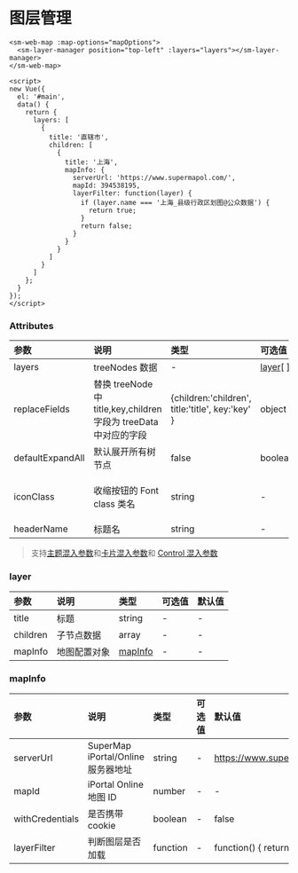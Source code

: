 # 图层管理

<sm-iframe src="https://iclient.supermap.io/examples/component/components_layerManager_vue.html"></sm-iframe>

```vue
<sm-web-map :map-options="mapOptions">
  <sm-layer-manager position="top-left" :layers="layers"></sm-layer-manager>
</sm-web-map>

<script>
new Vue({
  el: '#main',
  data() {
    return {
      layers: [
        {
          title: '直辖市',
          children: [
            {
              title: '上海',
              mapInfo: {
                serverUrl: 'https://www.supermapol.com/',
                mapId: 394538195,
                layerFilter: function(layer) {
                  if (layer.name === '上海_县级行政区划图@公众数据') {
                    return true;
                  }
                  return false;
                }
              }
            }
          ]
        }
      ]
    };
  }
});
</script>
```

### Attributes

| 参数             | 说明                                                             | 类型                                             | 可选值                        | 默认值                             |
| :--------------- | :--------------------------------------------------------------- | :----------------------------------------------- | :---------------------------- | :--------------------------------- |
| layers           | treeNodes 数据                                                       | -                                                | <a href="#layer">layer</a>[ ] | -                                  |
| replaceFields    | 替换 treeNode 中 title,key,children 字段为 treeData 中对应的字段 | {children:'children', title:'title', key:'key' } | object                        | -                                  |
| defaultExpandAll | 默认展开所有树节点                                               | false                                            | boolean                       | -                                  |
| iconClass        | 收缩按钮的 Font class 类名                                       | string                                           | -                             | 'sm-components-icon-layer-manager' |
| headerName       | 标题名                                                           | string                                           | -                             | '图层管理'                         |

> 支持[主题混入参数](/zh/api/mixin/mixin.md#theme)和[卡片混入参数](/zh/api/mixin/mixin.md#collapsedcard)和 [Control 混入参数](/zh/api/mixin/mixin.md#control)

### layer

| 参数     | 说明         | 类型                           | 可选值 | 默认值 |
| :------- | :----------- | :----------------------------- | :----- | :----- |
| title    | 标题         | string                         | -      | -      |
| children | 子节点数据   | array                          | -      | -      |
| mapInfo  | 地图配置对象 | <a href="#mapinfo">mapInfo</a> | -      | -      |

### mapInfo

| 参数            | 说明                               | 类型     | 可选值 | 默认值                     |
| :-------------- | :--------------------------------- | :------- | :----- | :------------------------- |
| serverUrl       | SuperMap iPortal/Online 服务器地址 | string   | -      | https://www.supermapol.com |
| mapId           | iPortal Online 地图 ID             | number   | -      | -                          |
| withCredentials | 是否携带 cookie                | boolean  | -      | false                      |
| layerFilter     | 判断图层是否加载       | function | -      | function() { return true}  |
